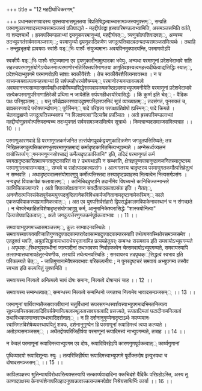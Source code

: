 +++
title = "12 महद्दीर्घाधिकरणम्"

+++
प्रधानकारणवादस्य युक्त्तयाभासमूलतया विप्रतिषिद्धत्वाच्चासामञ्जस्यमुक्त्तम््, सम्प्रति परमाणुकारणवादस्याप्यसामञ्जस्यं प्रतिपाद्यते - महद्दीर्घवद्वा ह्रस्वपरिमण्डलाभ्यामिति, असमञ्जसमिति वर्तते, वा शब्दश्चार्थे । ह्रस्वपरिमण्डलाभ्यां द्वयणुकपरमाणुभ्यां, महद्दीर्घवत््, त्र्यणुकोत्पत्तिवादवत््, अन्यच्च तदभ्युपगतंसर्वमसमञ्जसम््; परमाणुभ्यो द्वयणुकादिकमेण जगदुत्पत्तिवादवदन्यदप्यसमञ्जसमित्यर्थः । तथाहि - तन्तुप्रभृतयो ह्यवयवाः स्वांशैः षड््भिः पार्श्वैः संयुज्यमानाः अवयविनमुक्पादयन्ति, परमाणवोऽपि

स्वकीयैः षड््भिः पाश्वैः संयुज्यमाना एव द्वयणुकादीनामुत्पादका भवेयुः, अन्यथा परमाणूनां प्रदेशभेदाभावे सति सहस्त्रपरमाणुसंयोगेऽप्येकस्मात्परमाणोरनतिरिक्त्तपरिमाणतया अणुतिवह्रस्वत्वमहत्त्वदीर्घत्वाद्यसिद्धिः स्यात््, प्रदेशभेदाभ्युपगमे परमाणवोऽपि सांशाः स्वकीयैरंशैः । तेच स्वकीयैरंशैरित्यनववस्था । न च वाच्यमवयवाल्पत्वमहत्त्वाभ्यां हि सर्षपमहीधरयोवैषम्यम्् परमाणोरप्यनन्तावयवत्वे अवयवानन्त्यसाम्यात्सषर्पमहीधरयोर्वैषम्यासिद्धेरवयवापकषर्काष्ठाऽवश्याभ्युपगमनीयेति परमाणूनां प्रदेशभेदाभावे सत्येकपरमाणुपरिमाणातिरेकी प्रथिमा न जायेतेति सर्पपमहीधरयोरेवासिद्धेः । किं कुर्म्म इति चेद्् - वैदिकः पक्षः परिगृह्यताम्् । यत्तु परैर्ब्रह्मकारणवाददूषणपरिहारपरमिदं सूत्रं व्याख्यातम््; तदसंगतं, पुनरुक्त्तं च, ब्रह्मकारणवादे परोक्त्तान्दोषान्् पूर्वस्मिन्् पादे परिहृत्य परपक्षप्रतिक्षेपो ह्यस्मिन्् पादे क्रियते । चेतनाद्व्रह्मणो जगदुत्पत्तिसम्भवश्च "न विलक्षणत्वा"दित्यत्रैव प्रपञ्चितः । अतो ह्रस्वपरिमण्डलाभ्यां महद्दीर्घाणुह्रस्वोत्पत्तिवदन्यच्च तदभ्युपगतं सर्वमसमञ्जसमित्येव सूत्रार्थः । किमत्रान्यदसमञ्जसमित्यत्राह ।। 10 ।।

परमाणुकारणवादे हि परमाणुगतकर्मजनित तत्संयोगपूवर्कद्वयणुकादिक्रमेण जगदुतपत्तिरिष्यते; तत्र निखिलजगदुत्पत्तिकारणभूतपरमाणुगतमाद्यं कर्मादृष्टकारितमित्यभ्युपम्यते । अग्नेरूर्ध्वज्वलनं वायोस्तिर्य्यग््गमनमणुमनसोश्चाद्यं कर्मेत्यदृष्टकारितानि" इति, तदिदं परमाणुगतं कर्म स्वगतादृष्टकारितमात्मगतादृष्टकारितं वा ? उभयथाऽपि न सम्भवति, क्षेत्रज्ञपुण्यपापानुष्ठानजनितस्यादृष्टस्य परमाणुगतत्वासम्भवात््, सम्भवे च सदोत्पादकत्वप्रसंगः । आत्मगतस्य चादृष्टस्य परमाणुगतकर्मोत्पत्तिहेतुत्वं न सम्भवति । अथादृष्टवदात्मसंयोगादणुषु कर्मोत्पत्तिस्तदा तस्यादृष्टप्रवाहस्य नित्यत्वेन नित्यसर्गप्रसंगः । नन्वदृष्टं विपाकापेक्षं फलायालम्् । कानिचिददृष्टानि तदानीमेव विपच्यन्ते कानिचिज्जन्मान्तरे कानिचित्कल्पान्तरे । अतो विपाकापेक्षत्वानान सवर्दोत्पादकत्वप्रसंक इति । नैतत््, अनन्तैरात्मभिस्संकेतपूर्वकमयुगपदनुष्ठितानेकविविधकर्मजनितानामदृष्टानामेकस्मिन्् काले एकरूपविपाकस्याप्रामाणिकत्वात्् । अत एव युगपसिर्वसंहारो द्विपरार्द्धकालमविपाकेनावस्थानं च न संगच्छते । न चेश्वरेच्छाहितविशेषादृष्टसंयोगादणुषु कर्म, आनुमानिकेश्वरासिद्धेः "शास्त्रयोनित्वा" दित्यत्रोपपादितत्वात््, अतो जगदुत्पत्तेरणुगतकर्मपूर्वकत्वाभावः ।। 11 ।।

समवायाभ्युपगमाच्चासमञ्जसम््, कुतः साम्यादनवस्थितेः । समवायस्यापयवयविजातिगुणवदुपपादकान्तरापेक्षासाम्यादुपपादकान्तरस्यापि तथेत्यनवस्थितेरसमञ्जसमेव । एतदुक्त्तं भवति, अयुतसिद्धानामाधाराधेयभृतानामिह प्रत्ययहेतुयर्ः सम्बन्धः ससमवाय इति समवायोऽभ्युपगम्यते । अपृथक््स्थित्युपलब्धीनां जात्यादीनां तथाभावस्य निर्वाहकत्वेन चेत्समवायोऽभ्युपगम्यते, समवायस्यापि तत्साम्यात्तथाभावहेतुरन्वेषणीयः, तस्यापि तथेत्यनवस्थितिः ; समवायस्य तदपृथक््सिद्धत्वं स्वभाव इति परिकल्प्यते चेत््, - जातिगुणानामेवैषस्यवभावः परिकल्पनीयः ; न पुनरदृष्टचरं समवायं अभ्युपगम्य तस्यैव स्वभाव इति कल्पयितुं युक्त्तमिति ।

समवायस्य नित्यत्वे अनित्यत्वे चायं दोषः समानः, नित्यत्वे दोषान्तरं चाह ।। 12 ।।

समवायस्य सम्बन्धत्वात्् सम्बन्धस्य नित्यत्वे सम्बन्धिनो जगतश्च नित्यमेव भावादसमञ्जसम्् ।। 13 ।।

परमाणूनां पार्थिवाप्यतैजसवायवीयानां चतुर्विधानां रूपरसगन्धस्पर्शवत्त्वाभ्युपगमादभिमतनित्यत्व सूक्ष्मत्वनिरवयवत्वादिविपर्ययेणानित्यत्वस्थूलत्वसावयवत्वादि प्रसज्यते, रूपातदिमतां घटादीनामनित्यत्वं तथाविधकारणान्तरारब्धत्वादिदर्शनात्् । न हि दर्शनानुगुण्येनादृष्टाऽर्थः कल्प्यमानः स्वाभिमतविशेषेव्यवस्थापयितुं शक्यः, दर्शनानुगुण्येन हि परमाणूनां रूपादिमत्त्वं त्वया कल्प्यते । अतोऽप्यसमञ्जसम्् । अथैतद्दोषपरिजिहीर्षया परमाणूनां रूपादिमत्त्वं नाभ्युपगम्यते, तत्राह ।। 14 ।।

न केवलं परमाणूनां रूपादिमत्त्वाभ्युपगम एव दोषः, रूपादिविरहेऽपि कारणगुणपूर्वकत्वात्् कार्य्यगुणानां

पृथिव्यादयो रूपादिशून्याः स्युः । तत्परिजिहीर्षया रूपादिमत्त्वाभ्युपगमे पूर्वोक्त्तदोष इत्युभयथा च दोषादसमञ्जसम्् ।। 15 ।।

कापिलपक्षस्य श्रुतिन्यायविरोधपरित्यक्त्तस्यापि सत्कार्य्यवादादिना क्कचिदंशे वैदिकैः परिग्रहोऽस्ति, अस्य तु काणादपक्षस्य केनाप्यंशेनापरिग्रहादनुपपन्नत्वाच्चत्यन्तमनपेक्षैव निश्रेयसाथिर्भिः कार्या ।। 16 ।।